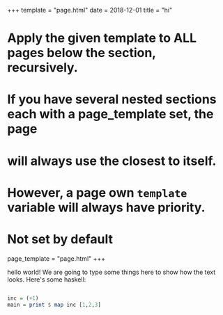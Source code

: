 +++
template = "page.html"
date = 2018-12-01
title = "hi"

# Apply the given template to ALL pages below the section, recursively.
# If you have several nested sections each with a page_template set, the page
# will always use the closest to itself.
# However, a page own `template` variable will always have priority.
# Not set by default

page_template = "page.html"
+++


hello world!
We are going to type some things here to show how the text looks.
Here's some haskell:


```haskell

inc = (+1)
main = print $ map inc [1,2,3]

```
